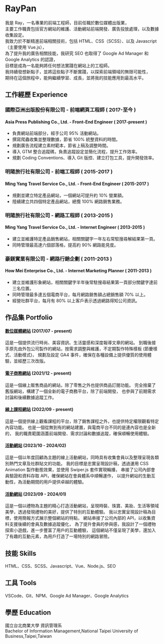 # RayPan
我是 Ray，一名專業的前端工程師，目前任職於數位媒體出版業，  
主要工作職責包括官方網站的維護、活動網站前端開發、廣告投放處理，以及數據收集設定。  
我致力於不斷精進前端相關技術，包括 HTML、CSS（SCSS）、以及 Javascript（主要使用 Vue.js），  
為了提升我的廣告相關技能，我研究 SEO 也取得了 Google Ad Manager 和 Google Analytics 的認證，  
目標是成為一名能夠將任何想法實踐在網站上的工程師。  
我持續發想新點子，並將這些點子不斷實踐，以探索前端領域的無限可能性，  
期待在這個旅程中，能夠繼續學習、成長，並將我的技能應用到最高水平。

## 工作經歷 Experience
### 國際亞洲出版股份有限公司 - 前端網頁工程師 ( 2017-至今 )
#### Asia Press Publishing Co., Ltd. - Front-End Engineer ( 2017-present )
- 負責網站前端部分，經手公司 95% 活動網站。
- 撰寫爬蟲收集並整理數據，節省 100% 統整資料的時間。
- 規劃廣告流程建立素材範本，節省上稿及調整時間。
- 導入 GTM 整合追蹤碼，負責追蹤設定並簡化流程，提升工作效率。
- 規劃 Coding Conventions、導入 Git 版控、建立打包工具，提升開發效率。
### 明陽旅行社有限公司 - 前端工程師 ( 2015-2017 )  
#### Ming Yang Travel Service Co., Ltd. - Front-End Engineer ( 2015-2017 )
- 規劃並建立特定產品網站，一個網站可提升約 10% 營業額。  
- 陸續建立共四個特定產品網站，總攬 100% 網路銷售業務。  
### 明陽旅行社有限公司 - 網路工程師 ( 2013-2015 )
#### Ming Yang Travel Service Co., Ltd. - Internet Engineer ( 2013-2015 )
- 建立並維護特定產品銷售網站，相關關鍵字一年左右常駐搜尋解結果第一頁。
- 同時管理最高達六個部落格，提高約 90% 網路能見度。
### 豪鎂實業有限公司 - 網路行銷企劃 ( 2011-2013 )
#### How Mei Enterprise Co., Ltd. - Internet Marketing Planner ( 2011-2013 )
- 建立並維護形象網站，相關關鍵字半年後常駐搜尋結果第一頁部分關鍵字達前三名位置。
- 同時管理最多達五個電商平台，每月網路銷售額占總銷售額 70% 以上。
- 經營社群平台，每月有 80% 以上客戶表示透過網路得知公司資訊。

## 作品集 Portfolio
#### [數位媒體網站](https://www.marieclaire.com.tw/) (2017/07 - present)
這是一個提供流行時尚、美容資訊、生活靈感和深度報導文章的網站。
到職後接手原先由外包公司製作的網站，按需求調整與維護，不定期製作特殊樣板 (節慶樣式、活動樣式)，
規劃及設定 GA4 事件，確保在各種設備上提供優質的使用體驗，並經歷三次改版。

#### [電子商務網站](https://magazine.marieclaire.com.tw/) (2021/12 - present)
這是一個線上販售商品的網站，除了零售之外也提供商品訂閱功能。
完全捨棄了舊版網站，構建了一個全新的電子商務平台，除了前端開發，
也參與了前期需求討論和後續數據追蹤工作。

#### [線上課程網站](https://class.marieclaire.com.tw/) (2022/09 - present)
這是一個提供線上觀看課程的平台，除了銷售課程之外，也提供特定權限觀看特定內容功能。
也是一個從無到有的網站建置，與電商平台不同的是連內容也是全新的，
我的職責範圍涵蓋前端開發、需求討論和數據追蹤，確保順暢使用體驗。

#### [活動網站](https://events.marieclaire.com.tw/2023/mc-galaxy/) (2023/10 - 2024/02)
這是一個以年度回顧為主題的線上活動網站，同時具有收集會員以及整理呈現各類別熱門文章及社群貼文的功能。
我的目標是忠實呈現設計稿，透過運用 CSS Animation 製作動態效果，並使用 Swiper.js 套件實現輪播，
串接了公司內部會員驗證和資料存取 API，確保網站在會員體系中順暢運作，
以提升網站的生動互動性，為活動期間的用戶提供卓越的體驗。

#### [活動網站](https://events.marieclaire.com.tw/2023/gift/) (2023/09 - 2024/01)
這是一個以禮物為主題的精心打造活動網站，呈現時裝、珠寶、美妝、生活等領域美學，透過發現禮物的美好，提供了特別的互動體驗。
我以忠實呈現設計稿為目標，使用簡報方式展示整個網站的特點，
網站串接了公司內部的 API，以收集資料支援後續的會員及數據追蹤優化，
為了提升會員的參與感，我設計了一個禮物探索小遊戲，進一步豐富了用戶的互動體驗，
這個網站不僅呈現了美學，還加入了有趣的互動元素，為用戶打造了一場特別的網路冒險。

## 技能 Skills
HTML、CSS、SCSS、Javascript、Vue、Node.js、SEO

## 工具 Tools
VSCode、Git、NPM、Google Ad Manager、Google Analytics

## 學歷 Education
國立台北商業大學 資訊管理系  
Bachelor of Information Management,National Taipei University of Business,Taipei,Taiwan
